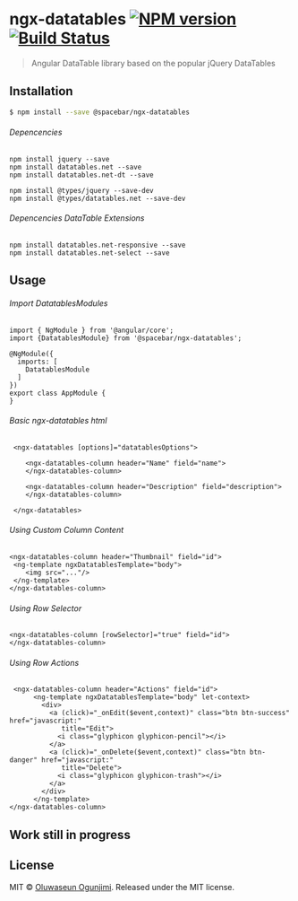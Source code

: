 # ngx-datatables [![NPM version](https://badge.fury.io/js/spacebar.svg)](https://npmjs.org/package/spacebar) [![Build Status](https://travis-ci.org/blackbox-project/spacebar.svg?branch=master)](https://travis-ci.org/blackbox-project/spacebar)

> Angular DataTable library based on the popular jQuery DataTables

## Installation

```sh
$ npm install --save @spacebar/ngx-datatables
```
######  Depencencies
```
npm install jquery --save
npm install datatables.net --save
npm install datatables.net-dt --save

npm install @types/jquery --save-dev
npm install @types/datatables.net --save-dev

```
######  Depencencies DataTable Extensions 
```
npm install datatables.net-responsive --save
npm install datatables.net-select --save
```

## Usage

######  Import DatatablesModules
```
import { NgModule } from '@angular/core';
import {DatatablesModule} from '@spacebar/ngx-datatables';

@NgModule({
  imports: [
    DatatablesModule
  ]
})
export class AppModule {
}
```

######  Basic ngx-datatables html 
```
 <ngx-datatables [options]="datatablesOptions">
 
    <ngx-datatables-column header="Name" field="name">
    </ngx-datatables-column>
    
    <ngx-datatables-column header="Description" field="description">
    </ngx-datatables-column>
    
 </ngx-datatables>
```
######  Using Custom Column Content
```
<ngx-datatables-column header="Thumbnail" field="id">
 <ng-template ngxDatatablesTemplate="body">
    <img src="..."/>
 </ng-template>
</ngx-datatables-column>
```

######  Using Row Selector
```
<ngx-datatables-column [rowSelector]="true" field="id">
</ngx-datatables-column>
```
######  Using Row Actions
```
 <ngx-datatables-column header="Actions" field="id">
      <ng-template ngxDatatablesTemplate="body" let-context>
        <div>
          <a (click)="_onEdit($event,context)" class="btn btn-success" href="javascript:"
             title="Edit">
            <i class="glyphicon glyphicon-pencil"></i>
          </a>
          <a (click)="_onDelete($event,context)" class="btn btn-danger" href="javascript:"
             title="Delete">
            <i class="glyphicon glyphicon-trash"></i>
          </a>
        </div>
      </ng-template>
</ngx-datatables-column>
```
## Work still in progress
## License

MIT © [Oluwaseun Ogunjimi](). Released under the MIT license. 
